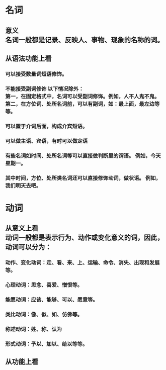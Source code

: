 
<h1>名词

<h2>意义<br>
名词一般都是记录、反映人、事物、现象的名称的词。

<h2>从语法功能上看

<h3>可以接受数量词短语修饰。

<h3>不能接受副词修饰
以下情况除外：<br>
第一，在固定格式中，名词可以受副词修饰。例如，人不人鬼不鬼。<br>
第二，在方位词、处所名词前，可以有副词，如：最上面，最左边等等。<br>

<h3>可以置于介词后面，构成介宾短语。

<h3>可以做主语、宾语，有时可以做定语

<h3>有些名词如时间、处所名词等可以直接做判断里的谓语。
例如，今天星期一。

<h3>其中时间，方位、处所类名词还可以直接修饰动词，做状语。
例如，我们明天去吧。

<h1>动词

<h2>从意义上看<br>
动词一般都是表示行为、动作或变化意义的词，因此，动词可以分为：

<h3>动作、变化动词：走、看、来、上、运输、命令、消失、出现和发展等。

<h3>心理动词：思念、喜爱、憎恨等。

<h3>能愿动词：应该、能够、可以、愿意等。

<h3>类比动词：像、似、如、仿佛等。

<h3>称述动词：姓、称、认为

<h3>形式动词：予以、加以、给以等等。

<h2>从功能上看

